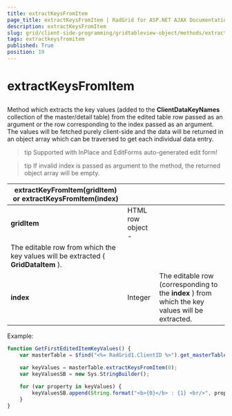 ```yaml
---
title: extractKeysFromItem
page_title: extractKeysFromItem | RadGrid for ASP.NET AJAX Documentation
description: extractKeysFromItem
slug: grid/client-side-programming/gridtableview-object/methods/extractkeysfromitem
tags: extractkeysfromitem
published: True
position: 19
---
```


# extractKeysFromItem



## 

Method which extracts the key values (added to the **ClientDataKeyNames** collection of the master/detail table) from the edited table row passed as an argument or the row corresponding to the index passed as an argument. The values will be fetched purely client-side and the data will be returned in an object array which can be traversed to get each individual data entry.

>tip Supported with InPlace and EditForms auto-generated edit form!
>


>tip If invalid index is passed as argument to the method, the returned object array will be empty.
>



|  **extractKeyFromItem(gridItem) or extractKeysFromItem(index)**  |  |  |
| ------ | ------ | ------ |
| **gridItem** |HTML row object - <tr>|The editable row from which the key values will be extracted ( **GridDataItem** ).|
| **index** |Integer|The editable row (corresponding to the **index** ) from which the key values will be extracted.|

Example:

````JavaScript
function GetFirstEditedItemKeyValues() {
    var masterTable = $find("<%= RadGrid1.ClientID %>").get_masterTableView();

    var keyValues = masterTable.extractKeysFromItem(0);
    var keyValuesSB = new Sys.StringBuilder();

    for (var property in keyValues) {
        keyValuesSB.append(String.format("<b>{0}</b> : {1} <br/>", property, keyValues[property]));
    }
}
````


